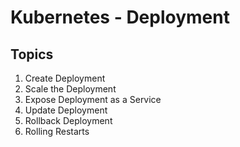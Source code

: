 # Kubernetes - Deployment

## Topics
1. Create Deployment
2. Scale the Deployment
3. Expose Deployment as a Service
4. Update Deployment
5. Rollback Deployment
6. Rolling Restarts






